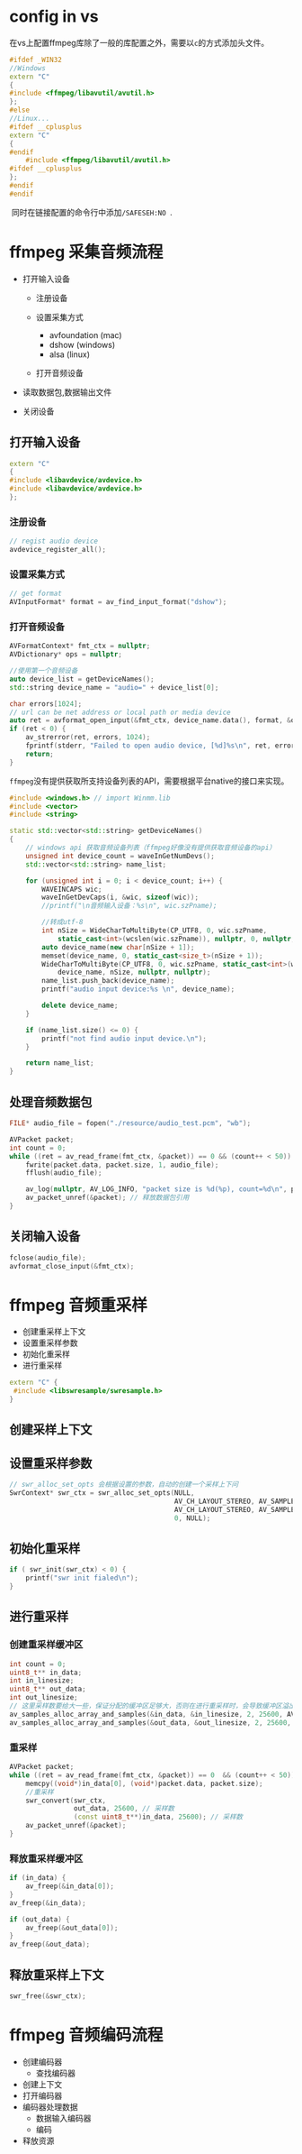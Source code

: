 # config in vs

​		在vs上配置ffmpeg库除了一般的库配置之外，需要以`c`的方式添加头文件。

```c++
#ifdef _WIN32
//Windows
extern "C"
{
#include <ffmpeg/libavutil/avutil.h>
};
#else
//Linux...
#ifdef __cplusplus
extern "C"
{
#endif
	#include <ffmpeg/libavutil/avutil.h>
#ifdef __cplusplus
};
#endif
#endif
```

​		同时在链接配置的命令行中添加`/SAFESEH:NO `.



# ffmpeg 采集音频流程

- 打开输入设备

  - 注册设备
  
  - 设置采集方式
  
    - avfoundation  (mac)
    - dshow  (windows)
    - alsa  (linux)

  - 打开音频设备

- 读取数据包,数据输出文件

- 关闭设备



## 打开输入设备

```c++
extern "C"
{
#include <libavdevice/avdevice.h>  
#include <libavdevice/avdevice.h>
};
```

### 注册设备

```c++
// regist audio device
avdevice_register_all();
```

### 设置采集方式

```c++
// get format
AVInputFormat* format = av_find_input_format("dshow");
```

### 打开音频设备

```c++
AVFormatContext* fmt_ctx = nullptr;
AVDictionary* ops = nullptr;

//使用第一个音频设备
auto device_list = getDeviceNames();
std::string device_name = "audio=" + device_list[0];

char errors[1024];
// url can be net address or local path or media device
auto ret = avformat_open_input(&fmt_ctx, device_name.data(), format, &ops);
if (ret < 0) {
    av_strerror(ret, errors, 1024);
    fprintf(stderr, "Failed to open audio device, [%d]%s\n", ret, errors);
    return;
}
```

​	`ffmpeg`没有提供获取所支持设备列表的API，需要根据平台native的接口来实现。

```c++
#include <windows.h> // import Winmm.lib
#include <vector>
#include <string>

static std::vector<std::string> getDeviceNames()
{
	// windows api 获取音频设备列表（ffmpeg好像没有提供获取音频设备的api）
	unsigned int device_count = waveInGetNumDevs();
	std::vector<std::string> name_list;

	for (unsigned int i = 0; i < device_count; i++) {
		WAVEINCAPS wic;
		waveInGetDevCaps(i, &wic, sizeof(wic));
		//printf("\n音频输入设备：%s\n", wic.szPname);

		//转成utf-8
		int nSize = WideCharToMultiByte(CP_UTF8, 0, wic.szPname,
			static_cast<int>(wcslen(wic.szPname)), nullptr, 0, nullptr, nullptr);
		auto device_name(new char[nSize + 1]);
		memset(device_name, 0, static_cast<size_t>(nSize + 1));
		WideCharToMultiByte(CP_UTF8, 0, wic.szPname, static_cast<int>(wcslen(wic.szPname)),
			device_name, nSize, nullptr, nullptr);
		name_list.push_back(device_name);
		printf("audio input device:%s \n", device_name);

		delete device_name;
	}

	if (name_list.size() <= 0) {
		printf("not find audio input device.\n");
	}

	return name_list;
}
```



## 处理音频数据包

```c++
FILE* audio_file = fopen("./resource/audio_test.pcm", "wb");

AVPacket packet;
int count = 0;
while ((ret = av_read_frame(fmt_ctx, &packet)) == 0 && (count++ < 50)) {
    fwrite(packet.data, packet.size, 1, audio_file);
    fflush(audio_file);

    av_log(nullptr, AV_LOG_INFO, "packet size is %d(%p), count=%d\n", packet.size, packet.data, count);
    av_packet_unref(&packet); // 释放数据包引用
}
```



## 关闭输入设备

```c++
fclose(audio_file);
avformat_close_input(&fmt_ctx);
```

# ffmpeg 音频重采样

- 创建重采样上下文
- 设置重采样参数
- 初始化重采样
- 进行重采样

```c++
extern "C" {
 #include <libswresample/swresample.h>   
}
```

## 创建采样上下文

## 设置重采样参数

```c++
// swr_alloc_set_opts 会根据设置的参数，自动的创建一个采样上下问
SwrContext* swr_ctx = swr_alloc_set_opts(NULL, 
                                         AV_CH_LAYOUT_STEREO, AV_SAMPLE_FMT_FLT, 44100,
                                         AV_CH_LAYOUT_STEREO, AV_SAMPLE_FMT_S16, 44100, 
                                         0, NULL);
```



## 初始化重采样

```c++
if ( swr_init(swr_ctx) < 0) {
    printf("swr init fialed\n");
}
```



## 进行重采样

### 创建重采样缓冲区

```c++
int count = 0;
uint8_t** in_data;
int in_linesize;
uint8_t** out_data;
int out_linesize;
// 这里采样数要给大一些，保证分配的缓冲区足够大，否则在进行重采样时，会导致缓冲区溢出造成崩溃。
av_samples_alloc_array_and_samples(&in_data, &in_linesize, 2, 25600, AV_SAMPLE_FMT_S16, 0);
av_samples_alloc_array_and_samples(&out_data, &out_linesize, 2, 25600, AV_SAMPLE_FMT_FLT, 0); 
```

### 重采样

```c++
AVPacket packet;
while ((ret = av_read_frame(fmt_ctx, &packet)) == 0  && (count++ < 50)) {
    memcpy((void*)in_data[0], (void*)packet.data, packet.size);
    //重采样
    swr_convert(swr_ctx,
                out_data, 25600, // 采样数
                (const uint8_t**)in_data, 25600); // 采样数 
    av_packet_unref(&packet);
}

```



### 释放重采样缓冲区

```c++
if (in_data) {
    av_freep(&in_data[0]);
}
av_freep(&in_data);

if (out_data) {
    av_freep(&out_data[0]);
}
av_freep(&out_data);
```

## 释放重采样上下文

```c++
swr_free(&swr_ctx);
```



# ffmpeg 音频编码流程

- 创建编码器
  - 查找编码器
- 创建上下文
- 打开编码器
- 编码器处理数据
  - 数据输入编码器
  - 编码
- 释放资源

